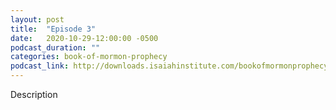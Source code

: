 ```yaml
---
layout: post
title:  "Episode 3"
date:   2020-10-29-12:00:00 -0500
podcast_duration: ""
categories: book-of-mormon-prophecy
podcast_link: http://downloads.isaiahinstitute.com/bookofmormonprophecypodcast/Episode_03_v1.mp3
---
```

Description
